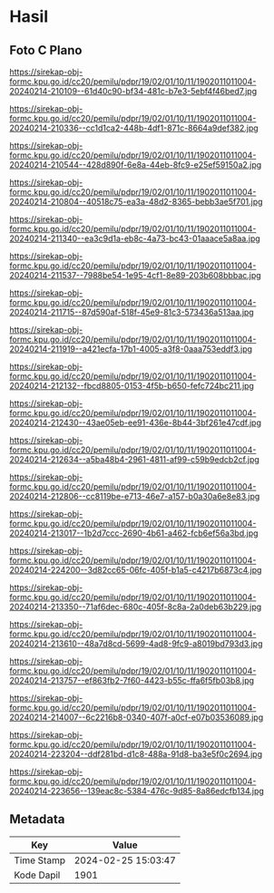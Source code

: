 # Hasil

## Foto C Plano

https://sirekap-obj-formc.kpu.go.id/cc20/pemilu/pdpr/19/02/01/10/11/1902011011004-20240214-210109--61d40c90-bf34-481c-b7e3-5ebf4f46bed7.jpg

https://sirekap-obj-formc.kpu.go.id/cc20/pemilu/pdpr/19/02/01/10/11/1902011011004-20240214-210336--cc1d1ca2-448b-4df1-871c-8664a9def382.jpg

https://sirekap-obj-formc.kpu.go.id/cc20/pemilu/pdpr/19/02/01/10/11/1902011011004-20240214-210544--428d890f-6e8a-44eb-8fc9-e25ef59150a2.jpg

https://sirekap-obj-formc.kpu.go.id/cc20/pemilu/pdpr/19/02/01/10/11/1902011011004-20240214-210804--40518c75-ea3a-48d2-8365-bebb3ae5f701.jpg

https://sirekap-obj-formc.kpu.go.id/cc20/pemilu/pdpr/19/02/01/10/11/1902011011004-20240214-211340--ea3c9d1a-eb8c-4a73-bc43-01aaace5a8aa.jpg

https://sirekap-obj-formc.kpu.go.id/cc20/pemilu/pdpr/19/02/01/10/11/1902011011004-20240214-211537--7988be54-1e95-4cf1-8e89-203b608bbbac.jpg

https://sirekap-obj-formc.kpu.go.id/cc20/pemilu/pdpr/19/02/01/10/11/1902011011004-20240214-211715--87d590af-518f-45e9-81c3-573436a513aa.jpg

https://sirekap-obj-formc.kpu.go.id/cc20/pemilu/pdpr/19/02/01/10/11/1902011011004-20240214-211919--a421ecfa-17b1-4005-a3f8-0aaa753eddf3.jpg

https://sirekap-obj-formc.kpu.go.id/cc20/pemilu/pdpr/19/02/01/10/11/1902011011004-20240214-212132--fbcd8805-0153-4f5b-b650-fefc724bc211.jpg

https://sirekap-obj-formc.kpu.go.id/cc20/pemilu/pdpr/19/02/01/10/11/1902011011004-20240214-212430--43ae05eb-ee91-436e-8b44-3bf261e47cdf.jpg

https://sirekap-obj-formc.kpu.go.id/cc20/pemilu/pdpr/19/02/01/10/11/1902011011004-20240214-212634--a5ba48b4-2961-4811-af99-c59b9edcb2cf.jpg

https://sirekap-obj-formc.kpu.go.id/cc20/pemilu/pdpr/19/02/01/10/11/1902011011004-20240214-212806--cc8119be-e713-46e7-a157-b0a30a6e8e83.jpg

https://sirekap-obj-formc.kpu.go.id/cc20/pemilu/pdpr/19/02/01/10/11/1902011011004-20240214-213017--1b2d7ccc-2690-4b61-a462-fcb6ef56a3bd.jpg

https://sirekap-obj-formc.kpu.go.id/cc20/pemilu/pdpr/19/02/01/10/11/1902011011004-20240214-224200--3d82cc65-06fc-405f-b1a5-c4217b6873c4.jpg

https://sirekap-obj-formc.kpu.go.id/cc20/pemilu/pdpr/19/02/01/10/11/1902011011004-20240214-213350--71af6dec-680c-405f-8c8a-2a0deb63b229.jpg

https://sirekap-obj-formc.kpu.go.id/cc20/pemilu/pdpr/19/02/01/10/11/1902011011004-20240214-213610--48a7d8cd-5699-4ad8-9fc9-a8019bd793d3.jpg

https://sirekap-obj-formc.kpu.go.id/cc20/pemilu/pdpr/19/02/01/10/11/1902011011004-20240214-213757--ef863fb2-7f60-4423-b55c-ffa6f5fb03b8.jpg

https://sirekap-obj-formc.kpu.go.id/cc20/pemilu/pdpr/19/02/01/10/11/1902011011004-20240214-214007--6c2216b8-0340-407f-a0cf-e07b03536089.jpg

https://sirekap-obj-formc.kpu.go.id/cc20/pemilu/pdpr/19/02/01/10/11/1902011011004-20240214-223204--ddf281bd-d1c8-488a-91d8-ba3e5f0c2694.jpg

https://sirekap-obj-formc.kpu.go.id/cc20/pemilu/pdpr/19/02/01/10/11/1902011011004-20240214-223656--139eac8c-5384-476c-9d85-8a86edcfb134.jpg


## Metadata

| Key        | Value               |
| ---------- | ------------------- |
| Time Stamp | 2024-02-25 15:03:47 |
| Kode Dapil | 1901                |




